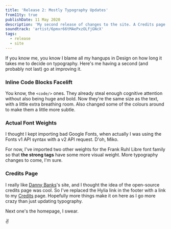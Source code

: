 ```yaml
---
title: 'Release 2: Mostly Typography Updates'
from11ty: true
publishDate: 11 May 2020
description: 'My second release of changes to the site. A Credits page and, surprise surprise – more typography changes.'
soundtrack: 'artist/6pmxr66tMAePxzOLfjGNcX'
tags:
  - release
  - site
---
```

If you know me, you know I blame all my hangups in Design on how long it takes me to decide on typography. Here's me having a second (and probably not last) go at improving it.

### Inline Code Blocks Facelift
You know, the `<code/>` ones. They already steal enough cognitive attention without also being huge and bold. Now they're the same size as the text, with a little extra breathing room. Also changed some of the colours around to make them a little more subtle.

### Actual Font Weights
I thought I kept importing bad Google Fonts, when actually I was using the Fonts v1 API syntax with a v2 API request. D'oh, Miko.

For now, I've imported two other weights for the Frank Ruhl Libre font family so that <strong>the strong tags</strong> have some more visual weight. More typography changes to come, I'm sure.

### Credits Page
I really like <a href="https://dbanks.design" rel="external">Danny Banks</a>'s site, and I thought the idea of the open-source credits page was cool. So I've replaced the Hylia link in the footer with a link to my [Credits](/credits) page. Hopefully more things make it on here as I go more crazy than just updating typography.

Next one's the homepage, I swear.

✌️